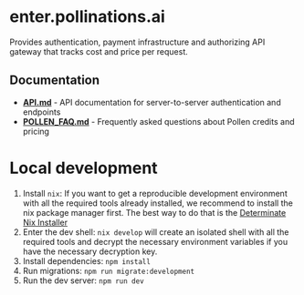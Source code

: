 # enter.pollinations.ai
Provides authentication, payment infrastructure and authorizing API gateway that tracks cost and price per request.

## Documentation

- **[API.md](./API.md)** - API documentation for server-to-server authentication and endpoints
- **[POLLEN_FAQ.md](./POLLEN_FAQ.md)** - Frequently asked questions about Pollen credits and pricing 

# Local development
1. Install `nix`: If you want to get a reproducible development environment with all the required tools already installed, we recommend to install the nix package manager first. The best way to do that is the [Determinate Nix Installer](https://github.com/DeterminateSystems/nix-installer)
2. Enter the dev shell: `nix develop` will create an isolated shell with all the required tools and decrypt the necessary environment variables if you have the necessary decryption key.
3. Install dependencies: `npm install`
4. Run migrations: `npm run migrate:development`
5. Run the dev server: `npm run dev`
